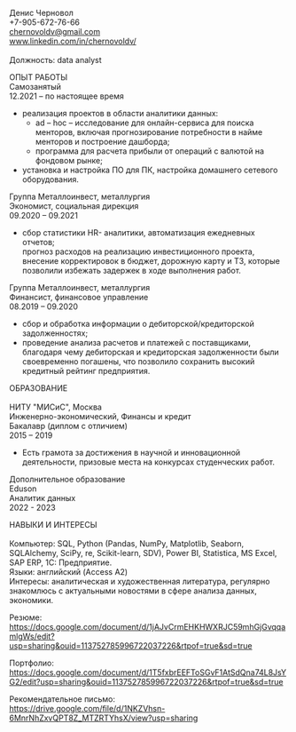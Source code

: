 Денис Черновол<br>
+7-905-672-76-66<br>
chernovoldv@gmail.com<br>
www.linkedin.com/in/chernovoldv/<br>
<br>
Должность: data analyst<br>

ОПЫТ РАБОТЫ<br>
Самозанятый<br>
12.2021 – по настоящее время<br>
 - реализация проектов в области аналитики данных:<br>
   - ad – hoc – исследование для онлайн-сервиса для поиска менторов, включая прогнозирование потребности в найме менторов и построение дашборда;<br>
   - программа для расчета прибыли от операций с валютой на фондовом рынке;<br>
 - установка и настройка ПО для ПК, настройка домашнего сетевого оборудования.<br>

Группа Металлоинвест, металлургия<br>
Экономист, социальная дирекция<br>
09.2020 – 09.2021<br>
- сбор статистики HR- аналитики, автоматизация ежедневных отчетов;<br>
прогноз расходов на реализацию инвестиционного проекта, внесение корректировок в бюджет, дорожную карту и ТЗ, которые позволили избежать задержек в ходе выполнения работ.<br>

Группа Металлоинвест, металлургия<br>
Финансист, финансовое управление<br>
08.2019 – 09.2020<br>
 - сбор и обработка информации о дебиторской/кредиторской задолженностях;<br>
 - проведение анализа расчетов и платежей с поставщиками, благодаря чему дебиторская и кредиторская задолженности были своевременно погашены, что позволило сохранить высокий кредитный рейтинг предприятия.<br>

ОБРАЗОВАНИЕ<br>						
НИТУ "МИСиС", Москва<br>
Инженерно-экономический, Финансы и кредит<br>
Бакалавр (диплом с отличием)<br>
2015 – 2019<br>
 - Есть грамота за достижения в научной и инновационной деятельности, призовые места на конкурсах студенческих работ.<br>

Дополнительное образование<br>
Eduson<br>
Аналитик данных<br>
2022 - 2023<br>

НАВЫКИ И ИНТЕРЕСЫ<br>						
Компьютер: SQL, Python (Pandas, NumPy, Matplotlib, Seaborn, SQLAlchemy, SciPy, re, Scikit-learn, SDV), Power BI, Statistica, MS Excel, SAP ERP, 1С: Предприятие.<br>
Языки: английский (Access A2)<br>
Интересы: аналитическая и художественная литература, регулярно знакомлюсь с актуальными новостями в сфере анализа данных, экономики.<br>


Резюме:<br>
https://docs.google.com/document/d/1jAJvCrmEHKHWXRJC59mhGjGvqqamlgWs/edit?usp=sharing&ouid=113752785996722037226&rtpof=true&sd=true<br>

Портфолио:<br>
https://docs.google.com/document/d/1T5fxbrEEFToSGvF1AtSdQna74L8JsYG2/edit?usp=sharing&ouid=113752785996722037226&rtpof=true&sd=true<br>

Рекомендательное письмо:<br>
https://drive.google.com/file/d/1NKZVhsn-6MnrNhZxvQPT8Z_MTZRTYhsX/view?usp=sharing<br>
